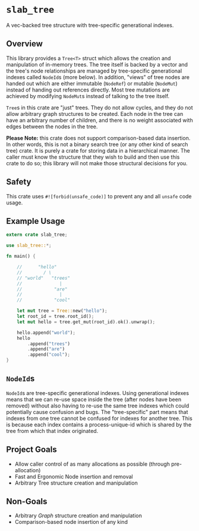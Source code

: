 # `slab_tree`

A vec-backed tree structure with tree-specific generational indexes.

## Overview

This library provides a `Tree<T>` struct which allows the creation and manipulation of in-memory trees.
The tree itself is backed by a vector and the tree's node relationships are managed by tree-specific
generational indexes called `NodeId`s (more below). In addition, "views" of tree nodes are handed out
which are either immutable (`NodeRef`) or mutable (`NodeMut`) instead of handing out references
directly. Most tree mutations are achieved by modifying `NodeMut`s instead of talking to the tree
itself.

`Tree`s in this crate are "just" trees. They do not allow cycles, and they do not allow arbitrary
graph structures to be created. Each node in the tree can have an arbitrary number of children, and
there is no weight associated with edges between the nodes in the tree.

**Please Note:** this crate does not support comparison-based data insertion. In other words, this is
not a binary search tree (or any other kind of search tree) crate. It is purely a crate for storing
data in a hierarchical manner. The caller must know the structure that they wish to build and then use
this crate to do so; this library will not make those structural decisions for you.

## Safety
This crate uses `#![forbid(unsafe_code)]` to prevent any and all `unsafe` code usage.

## Example Usage
```rust
extern crate slab_tree;

use slab_tree::*;

fn main() {

    //      "hello"
    //        / \
    // "world"   "trees"
    //              |
    //            "are"
    //              |
    //            "cool"

    let mut tree = Tree::new("hello");
    let root_id = tree.root_id();
    let mut hello = tree.get_mut(root_id).ok().unwrap();

    hello.append("world");
    hello
        .append("trees")
        .append("are")
        .append("cool");
}
```

## `NodeId`s
`NodeId`s are tree-specific generational indexes. Using generational indexes means that we can re-use
space inside the tree (after nodes have been removed) without also having to re-use the same tree
indexes which could potentially cause confusion and bugs. The "tree-specific" part means that indexes
from one tree cannot be confused for indexes for another tree. This is because each index contains a
process-unique-id which is shared by the tree from which that index originated.

## Project Goals
* Allow caller control of as many allocations as possible (through pre-allocation)
* Fast and Ergonomic Node insertion and removal
* Arbitrary Tree structure creation and manipulation

## Non-Goals
* Arbitrary _Graph_ structure creation and manipulation
* Comparison-based node insertion of any kind

